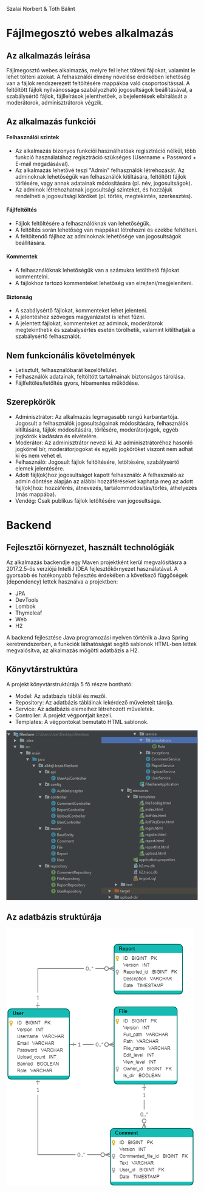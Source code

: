 Szalai Norbert & Tóth Bálint

# Fájlmegosztó webes alkalmazás
## Az alkalmazás leírása
Fájlmegosztó webes alkalmazás, melyre fel lehet tölteni fájlokat, valamint le lehet tölteni azokat. A felhasználói élmény növelése érdekében lehetőség van a fájlok rendszerezett feltöltésére mappákba való csoportosítással. A feltöltött fájlok nyilvánossága szabályozható jogosultságok beállításával, a szabálysértő fájlok, fájlleírások jelenthetőek, a bejelentések elbírálását a moderátorok, adminisztrátorok végzik.
## Az alkalmazás funkciói
#### Felhasználói szintek
- Az alkalmazás bizonyos funkciói használhatóak regisztráció nélkül, több funkció használatához regisztráció szükséges (Username + Password + E-mail megadásával).
- Az alkalmazás lehetővé teszi "Admin" felhasználók létrehozását. Az adminoknak lehetőségük van felhasználók kitiltására, feltöltött fájlok törlésére, vagy annak adatainak módosítására (pl. név, jogosultságok).
- Az adminok létrehozhatnak jogosultsági szinteket, és hozzájuk rendelheti a jogosultsági köröket (pl. törlés, megtekintés, szerkesztés).
#### Fájlfeltöltés
- Fájlok feltöltésére a felhasználóknak van lehetőségük.
- A feltöltés során lehetőség van mappákat létrehozni és ezekbe feltölteni.
- A feltöltendő fájlhoz az adminoknak lehetősége van jogosultságok beállítására.
#### Kommentek
- A felhasználóknak lehetőségük van a számukra letölthető fájlokat kommentelni.
- A fájlokhoz tartozó kommenteket lehetőség van elrejteni/megjeleníteni.
#### Biztonság
- A szabálysértő fájlokat, kommenteket lehet jelenteni.
- A jelentéshez szöveges magyarázatot is lehet fűzni.
- A jelentett fájlokat, kommenteket az adminok, moderátorok megtekinthetik és szabálysértés esetén törölhetik, valamint kitilthatják a szabálysértő felhasználót.
## Nem funkcionális követelmények
- Letisztult, felhasználóbarát kezelőfelület.
- Felhasználók adatainak, feltöltött tartalmainak biztonságos tárolása.
- Fájlfeltölés/letöltés gyors, hibamentes működése.
## Szerepkörök
- Adminisztrátor: Az alkalmazás legmagasabb rangú karbantartója. Jogosult a felhasználók jogosultságainak módosítására, felhasználók kitiltására, fájlok módosítására, törlésére, moderátorjogok, egyéb jogkörök kiadására és elvételére.
- Moderátor: Az adminisztrátor nevezi ki. Az adminisztrátoréhoz hasonló jogkörrel bír, moderátorjogokat és egyéb jogköröket viszont nem adhat ki és nem vehet el.
- Felhasználó: Jogosult fájlok feltöltésére, letöltésére, szabálysértő elemek jelentésére.
- Adott fájl(ok)hoz jogosultságot kapott felhasználó: A felhasználó az admin döntése alapján az alábbi hozzáféréseket kaphatja meg az adott fájl(ok)hoz: hozzáférés, átnevezés, tartalommódosítás/törlés, áthelyezés (más mappába).
- Vendég: Csak publikus fájlok letöltésére van jogosultsága.

# Backend

## Fejlesztői környezet, használt technológiák
Az alkalmazás backendje egy Maven projektként kerül megvalósításra a 2017.2.5-ös verziójú IntelliJ IDEA fejlesztőkörnyezet használatával.
A gyorsabb és hatékonyabb fejlesztés érdekében a következő függőségek (dependency) lettek használva a projektben:
- JPA
- DevTools
- Lombok
- Thymeleaf
- Web
- H2

A backend fejlesztése Java programozási nyelven történik a Java Spring keretrendszerben, a funkciók láthatóságát segítő sablonok HTML-ben lettek megvalósítva, az alkalmazás mögötti adatbázis a H2.

## Könyvtárstruktúra
A projekt könyvtárstruktúrája 5 fő részre bontható:
- Model: Az adatbázis táblái és mezői.
- Repository: Az adatbázis tábláinak lekérdező műveleteit tárolja.
- Service: Az adatbázis elemeihez létrehozott műveletek.
- Controller: A projekt végpontjait kezeli.
- Templates: A végpontokat bemutató HTML sablonok.

![könyvtárstruktúra](docs/images/konyvtar.png)
## Az adatbázis struktúrája
![adatbázis](docs/images/adatb2.png)

